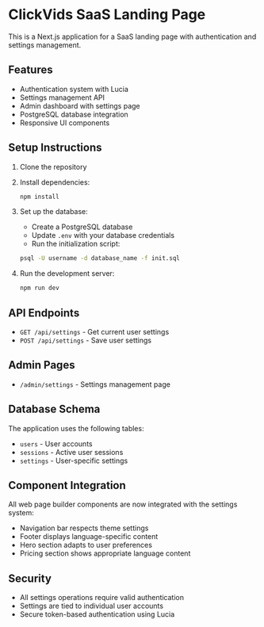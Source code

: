 # ClickVids SaaS Landing Page

This is a Next.js application for a SaaS landing page with authentication and settings management.

## Features

- Authentication system with Lucia
- Settings management API
- Admin dashboard with settings page
- PostgreSQL database integration
- Responsive UI components

## Setup Instructions

1. Clone the repository
2. Install dependencies:
   ```bash
   npm install
   ```

3. Set up the database:
   - Create a PostgreSQL database
   - Update `.env` with your database credentials
   - Run the initialization script:
   ```bash
   psql -U username -d database_name -f init.sql
   ```

4. Run the development server:
   ```bash
   npm run dev
   ```

## API Endpoints

- `GET /api/settings` - Get current user settings
- `POST /api/settings` - Save user settings

## Admin Pages

- `/admin/settings` - Settings management page

## Database Schema

The application uses the following tables:
- `users` - User accounts
- `sessions` - Active user sessions
- `settings` - User-specific settings

## Component Integration

All web page builder components are now integrated with the settings system:
- Navigation bar respects theme settings
- Footer displays language-specific content
- Hero section adapts to user preferences
- Pricing section shows appropriate language content

## Security

- All settings operations require valid authentication
- Settings are tied to individual user accounts
- Secure token-based authentication using Lucia
